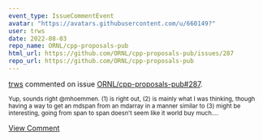 ```yaml
---
event_type: IssueCommentEvent
avatar: "https://avatars.githubusercontent.com/u/660149?"
user: trws
date: 2022-08-03
repo_name: ORNL/cpp-proposals-pub
html_url: https://github.com/ORNL/cpp-proposals-pub/issues/287
repo_url: https://github.com/ORNL/cpp-proposals-pub
---
```


<a href='https://github.com/trws' target='_blank'>trws</a> commented on issue <a href='https://github.com/ORNL/cpp-proposals-pub/issues/287' target='_blank'>ORNL/cpp-proposals-pub#287</a>.

<small>Yup, sounds right @mhoemmen.  (1) is right out, (2) is mainly what I was thinking, though having a way to get an mdspan from an mdarray in a manner similar to (3) might be interesting, going from span to span doesn't seem like it world buy much....</small>

<a href='https://github.com/ORNL/cpp-proposals-pub/issues/287' target='_blank'>View Comment</a>